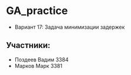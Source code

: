 # GA_practice
- Вариант 17: Задача минимизации задержек
## Участники:
- Поздеев Вадим 3384
- Марков Марк 3381
